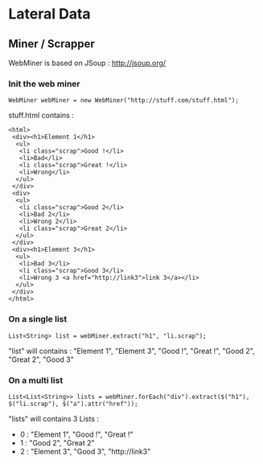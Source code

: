 # Lateral Data

## Miner / Scrapper

WebMiner is based on JSoup : http://jsoup.org/

### Init the web miner

    WebMiner webMiner = new WebMiner("http://stuff.com/stuff.html");
    
stuff.html contains : 
    
    <html>
     <div><h1>Element 1</h1>
      <ul>
       <li class="scrap">Good !</li>
       <li>Bad</li>
       <li class="scrap">Great !</li>
       <li>Wrong</li>
      </ul>
     </div>
     <div>
      <ul>
       <li class="scrap">Good 2</li>
       <li>Bad 2</li>
       <li>Wrong 2</li>
       <li class="scrap">Great 2</li>
      </ul>
     </div>
     <div><h1>Element 3</h1>
      <ul>
       <li>Bad 3</li>
       <li class="scrap">Good 3</li>
       <li>Wrong 3 <a href="http://link3">link 3</a></li>
      </ul>
     </div>
    </html>

### On a single list

    List<String> list = webMiner.extract("h1", "li.scrap");
    

"list" will contains : "Element 1", "Element 3", "Good !", "Great !", "Good 2", "Great 2", "Good 3"

### On a multi list

    List<List<String>> lists = webMiner.forEach("div").extract($("h1"), $("li.scrap"), $("a").attr("href"));

"lists" will contains 3 Lists :

*  0 : "Element 1", "Good !", "Great !"
*  1 : "Good 2", "Great 2"
*  2 : "Element 3", "Good 3", "http://link3"




